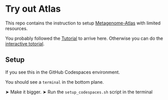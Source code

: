 # Try out Atlas

This repo contains the instruction to setup [Metagenome-Atlas](https://github.com/metagenome-atlas/atlas) with limited resources.

You probably followed the [Tutorial](https://github.com/metagenome-atlas/Tutorial) to arrive here.
Otherwise you can do the [interactive totorial](https://metagenome-atlas.shinyapps.io/TryAtlas). 

## Setup
If you see this in the GitHub Codespaces environment.

You should see a `terminal` in the bottom plane.

➤ Make it bigger. 
➤ Run the `setup_codespaces.sh` script in the terminal




<!--

[![Binder](https://mybinder.org/badge_logo.svg)](https://mybinder.org/v2/gh/metagenome-atlas/Tryitout/main)

This repo contains the instruction to setup Metagenome-Atlas with limited resources specified in the profile.
It uses a small test dataset that contain two samples with some small genomes that could be assembled and binned.

The goal is that users can install metagenome-atlas and initialize a new project. Not the whole pipeline can be executed due to the high memory usage and limited resources.  Quality control, assembly, genecatalog and binning (up to CheckM) work.



## Setup

[![CircleCI](https://circleci.com/gh/circleci/circleci-docs.svg?style=svg)](https://circleci.com/gh/metagenome-atlas/Tryitout)


Run the setup.sh script

## Usage

```
mamba install metagenome-atlas
```

-->